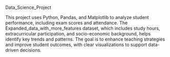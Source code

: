 Data_Science_Project 

This project uses Python, Pandas, and Matplotlib to analyze student performance, including exam scores and attendance. The Expanded_data_with_more_features dataset, which includes study hours, extracurricular participation, and socio-economic background, helps identify key trends and patterns. The goal is to enhance teaching strategies and improve student outcomes, with clear visualizations to support data-driven decisions.
